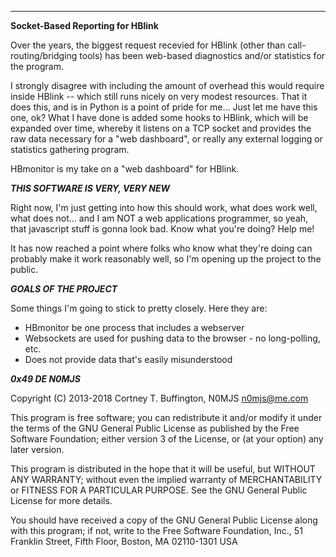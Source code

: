 ---

**Socket-Based Reporting for HBlink**

Over the years, the biggest request recevied for HBlink (other than call-routing/bridging tools) has been web-based diagnostics and/or statistics for the program.

I strongly disagree with including the amount of overhead this would require inside HBlink -- which still runs nicely on very modest resources. That it does this, and is in Python is a point of pride for me... Just let me have this one, ok? What I have done is added some hooks to HBlink, which will be expanded over time, whereby it listens on a TCP socket and provides the raw data necessary for a "web dashboard", or really any external logging or statistics gathering program.

HBmonitor is my take on a "web dashboard" for HBlink.

***THIS SOFTWARE IS VERY, VERY NEW***

Right now, I'm just getting into how this should work, what does work well, what does not... and I am NOT a web applications programmer, so yeah, that javascript stuff is gonna look bad. Know what you're doing? Help me!

It has now reached a point where folks who know what they're doing can probably make it work reasonably well, so I'm opening up the project to the public.

***GOALS OF THE PROJECT***

Some things I'm going to stick to pretty closely. Here they are:

+ HBmonitor be one process that includes a webserver
+ Websockets are used for pushing data to the browser - no long-polling, etc.
+ Does not provide data that's easily misunderstood

***0x49 DE N0MJS***

Copyright (C) 2013-2018  Cortney T. Buffington, N0MJS <n0mjs@me.com>

This program is free software; you can redistribute it and/or modify it under the terms of the GNU General Public License as published by the Free Software Foundation; either version 3 of the License, or (at your option) any later version.

This program is distributed in the hope that it will be useful, but WITHOUT ANY WARRANTY; without even the implied warranty of MERCHANTABILITY or FITNESS FOR A PARTICULAR PURPOSE. See the GNU General Public License for more details.

You should have received a copy of the GNU General Public License along with this program; if not, write to the Free Software Foundation, Inc., 51 Franklin Street, Fifth Floor, Boston, MA 02110-1301  USA
